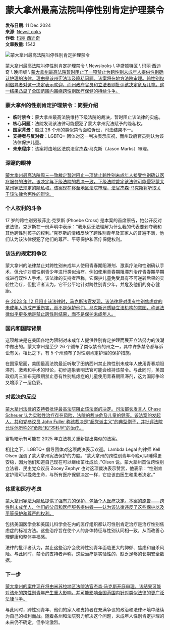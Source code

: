 # 蒙大拿州最高法院叫停性别肯定护理禁令

**发布日期**: 11 Dec 2024  
**来源**: [NewsLooks](https://www.newslooks.com/zh-CN/category/top-story/)  
**作者**: [玛丽·西迪奇](https://www.newslooks.com/zh-CN/author/mary-sidiqi/)  
**文章数量**: 1542  

![蒙大拿州最高法院叫停性别肯定护理禁令](https://www.newslooks.com/wp-content/uploads/2024/12/AP24346679843720.jpg)  

蒙大拿州最高法院叫停性别肯定护理禁令 \\ Newslooks \\ 华盛顿特区 \\ 玛丽·西迪奇 \\ 晚间版 \\ [蒙大拿州最高法院暂时阻止了一项禁止为跨性别未成年人提供性别确认护理的法律，理由是该州宪法涉及隐私问题。该案将在地方法院审理。跨性别权利倡导者对这一决定表示欢迎，而州政府官员和立法者则批评该决定危及儿童。这一结果凸显了全国范围内围绕跨性别医疗保健的持续斗争。](https://www.google.com/url?sa=t&source=web&rct=j&opi=89978449&url=https://www.huffpost.com/entry/bc-us-transgender-health-montana_n_6759e403e4b02802b83c2664&ved=2ahUKEwjuweXfoaGKAxW0FlkFHafsAFIQFnoECBYQAQ&usg=AOvVaw25eQVLgDjlYUMjgE3p5jO1)  

### 蒙大拿州的性别肯定护理禁令：简要介绍  

- **临时禁令**：蒙大拿州最高法院维持下级法院的裁决，暂时阻止该法律的实施。
- **核心问题**：法院发现该法律可能侵犯了蒙大拿州宪法赋予的隐私权。
- **国家背景**：超过 26 个州的类似禁令面临诉讼，司法结果不一。
- **支持者与反对者**：LGBTQ+ 团体对这一判决表示庆祝，而州政府官员则认为该法律保护儿童。
- **未来程序**：该案将由地区法院法官杰森·马克斯（Jason Marks）审理。

### 深邃的眼神  

[蒙大拿州最高法院周三一致裁定暂时阻止一项禁止跨性别未成年人接受性别确认医疗服务的法律。该决定与下级法院的裁决一致，下级法院裁定该法律可能侵犯蒙大拿州宪法规定的隐私权。该案现在移至地区法院审理，法官杰森·马克斯将听取关于该法律合宪性的辩论。](https://www.google.com/url?sa=t&source=web&rct=j&opi=89978449&url=https://www.ktvq.com/news/montana-news/montana-ban-on-health-care-for-trans-minors-to-remain-on-hold-court-rules&ved=2ahUKEwjvn73poaGKAxVNEFkFHQC7LQkQvOMEKAB6BAgOEAE&usg=AOvVaw289_K11FHcbxMUYkciqxCl)  

### 个人权利的斗争  

17 岁的跨性别男孩菲比·克罗斯 (Phoebe Cross) 是本案的首席原告，她公开反对该法律。克罗斯在一份声明中表示：“我永远无法理解为什么我的代表要剥夺我和其他跨性别孩子的权利。”克罗斯的情绪反映了跨性别青年及其家人的普遍不满，他们认为该法律侵犯了他们的尊严、平等保护和医疗保健权利。  

### 该法的规定和争议  

蒙大拿州的法律禁止对跨性别未成年人使用青春期阻滞剂、激素疗法和性别确认手术，但允许对顺性别青少年进行类似治疗，例如使用青春期阻滞剂治疗青春期早期或进行双性人手术。该法律的支持者声称，它保护儿童免受具有不可逆转后果的实验性治疗，但批评者认为，它不公平地针对跨性别青少年，并危及他们的身心健康。  

[在 2023 年 12 月阻止该法律时，马克斯法官发现，该法律将对患有性别焦虑症的未成年人造成严重伤害，而不是保护他们。马克斯还质疑立法机构的意图，称该法律似乎更多地是禁止跨性别结果，而不是保护未成年人。](https://www.google.com/url?sa=t&source=web&rct=j&opi=89978449&url=https://www.siouxlandproud.com/news/health/ap-montana-supreme-court-upholds-lower-court-ruling-that-allows-gender-affirming-care-for-minors/&ved=2ahUKEwjQpZbxoaGKAxUaFVkFHYI4C5oQFnoECBQQAQ&usg=AOvVaw0b7DZJRzcbVR4lXtQBwVRp)  

### 国内和国际背景  

这项裁决是在美国各地为限制对未成年人提供性别肯定护理而展开立法努力的浪潮中做出的。蒙大拿州是至少 26 个颁布了类似禁令的州之一，其中许多禁令都与诉讼有关。相比之下，有 5 个州颁布了对性别肯定护理的保护措施。  

在国家层面，美国最高法院最近听取了田纳西州禁止跨性别未成年人使用青春期阻滞剂、激素和手术的辩论，初步迹象表明法官可能会维持该禁令。与此同时，英国政府周三宣布无限期禁止患有性别焦虑症的儿童使用青春期阻滞剂，这为国际争论又增添了一层色彩。   

### 对裁决的反应  

[蒙大拿州法律的支持者批评最高法院阻止该法案的决定。司法部长发言人 Chase Scheuer 认为实验性治疗存在风险，法院的裁决危及儿童的健康。该法案的发起人、共和党参议员 John Fuller 称该裁决是“超党派主义”的典型例子，并批评法院允许他所称的“危险”和“不科学”的治疗。](https://www.google.com/url?sa=t&source=web&rct=j&opi=89978449&url=https://www.mtpr.org/montana-news/2024-12-06/montanas-tiktok-ban-remains-in-limbo-after-federal-appeals-court-upholds-national-ban&ved=2ahUKEwjti-77oaGKAxVtFVkFHTqKCrkQFnoECCcQAQ&usg=AOvVaw2TVq3dyQUzBfMzk-nOxQtD)  

富勒暗示有可能在 2025 年立法机关重新提出类似的法案。  

相比之下，LGBTQ+ 倡导团体对这项裁决表示欢迎。Lambda Legal 的律师 Kell Olsen 强调了蒙大拿州宪法保护的力度。“蒙大拿州的跨性别青年今晚可以睡得更安稳，因为他们知道自己现在可以继续茁壮成长，”Olsen 说。蒙大拿州首位跨性别立法者、民主党众议员 Zooey Zephyr 也对这项裁决表示赞赏，他表示：“性别肯定护理可以挽救生命，与所有医疗保健决定一样，它应该由医生和患者决定。”  

### 体质和医疗考虑  

[蒙大拿州宪法为隐私提供了强有力的保护，包括个人医疗决定。本案的原告——跨性别未成年人、他们的父母和医疗服务提供者——认为该法律违反了这些保护以及平等保护和尊严的权利。](https://www.google.com/url?sa=t&source=web&rct=j&opi=89978449&url=https://www.startribune.com/montana-supreme-court-upholds-lower-court-ruling-that-allows-gender-affirming-care-for-minors/601193737&ved=2ahUKEwjQ-PWCoqGKAxX1FFkFHde3A24QFnoECBcQAQ&usg=AOvVaw1BedK66SmFTEdONNIHlq_A)  

包括美国医学会和美国儿科学会在内的医疗组织都认可性别肯定治疗是治疗性别焦虑症的标准方法。这些治疗旨在使个人的身体特征与性别认同相一致，从而改善心理健康和整体幸福感。  

法律的批评者认为，禁止这些治疗会使跨性别青年面临更大的抑郁、焦虑和自杀风险。与此同时，禁令的支持者声称，这些治疗是实验性的，缺乏足够的长期安全数据。  

### 下一步  

[蒙大拿州的案件现在将由米苏拉地区法院法官杰森·马克斯开庭审理。该结果可能对该州的跨性别青年产生重大影响，并可能影响全国范围内针对类似法律的更广泛法律斗争。](https://www.google.com/url?sa=t&source=web&rct=j&opi=89978449&url=https://www.wric.com/health/ap-montana-supreme-court-upholds-lower-court-ruling-that-allows-gender-affirming-care-for-minors/&ved=2ahUKEwiUx_mJoqGKAxWmF1kFHQ7WCUAQFnoECB0QAQ&usg=AOvVaw05WKg99hIKm9m6shRtJhqy)  

与此同时，跨性别青年、他们的家人和支持者在充满争议的政治和法律环境中继续为自己的权利而战。随着各州和法院努力解决这个问题，未成年人性别肯定护理的未来仍不确定，但争论激烈。  